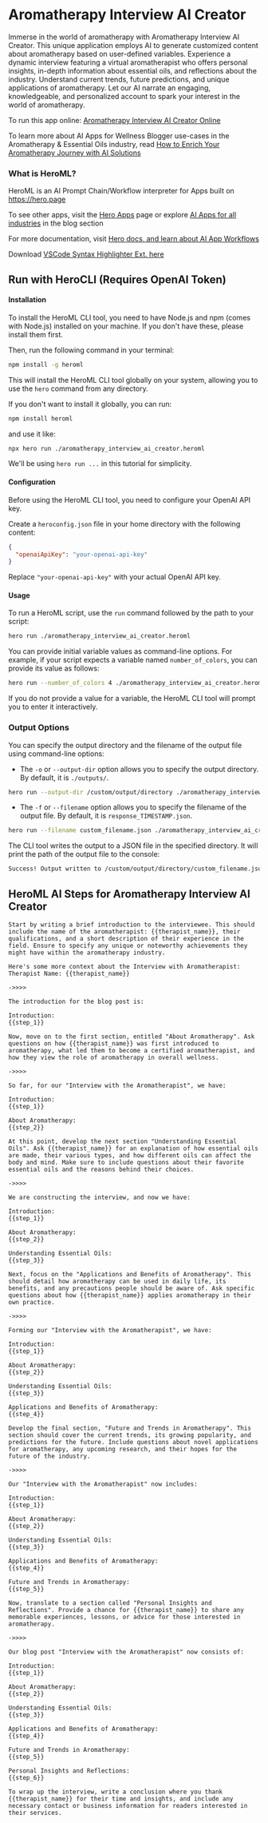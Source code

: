 # Aromatherapy Interview AI Creator

Immerse in the world of aromatherapy with Aromatherapy Interview AI Creator. This unique application employs AI to generate customized content about aromatherapy based on user-defined variables. Experience a dynamic interview featuring a virtual aromatherapist who offers personal insights, in-depth information about essential oils, and reflections about the industry. Understand current trends, future predictions, and unique applications of aromatherapy. Let our AI narrate an engaging, knowledgeable, and personalized account to spark your interest in the world of aromatherapy.

To run this app online: [Aromatherapy Interview AI Creator Online](https://hero.page/app/aromatherapy-interview-ai-creator-ai-generated-aromatherapist-insights/XVSYDb5UGnOvEu27MF5G)

To learn more about AI Apps for Wellness Blogger use-cases in the Aromatherapy & Essential Oils industry, read [How to Enrich Your Aromatherapy Journey with AI Solutions](https://hero.page/blog/ai/aromatherapy-and-essential-oils/how-to-enrich-your-aromatherapy-journey-with-ai-solutions/170730)

### What is HeroML?
HeroML is an AI Prompt Chain/Workflow interpreter for Apps built on https://hero.page 

To see other apps, visit the [Hero Apps](https://hero.page/apps) page or explore [AI Apps for all industries](https://hero.page/blog) in the blog section

For more documentation, visit [Hero docs, and learn about AI App Workflows](https://hero.page/tutorials/introduction-to-heroml)

Download [VSCode Syntax Highlighter Ext. here](https://marketplace.visualstudio.com/items?itemName=hero-page.heroml)

## Run with HeroCLI (Requires OpenAI Token)

#### Installation

To install the HeroML CLI tool, you need to have Node.js and npm (comes with Node.js) installed on your machine. If you don't have these, please install them first. 

Then, run the following command in your terminal:

```bash
npm install -g heroml
```

This will install the HeroML CLI tool globally on your system, allowing you to use the `hero` command from any directory.

If you don't want to install it globally, you can run:

```bash
npm install heroml
```

and use it like:

```bash
npx hero run ./aromatherapy_interview_ai_creator.heroml
```

We'll be using `hero run ...` in this tutorial for simplicity.

#### Configuration

Before using the HeroML CLI tool, you need to configure your OpenAI API key. 

Create a `heroconfig.json` file in your home directory with the following content:

```json
{
  "openaiApiKey": "your-openai-api-key"
}
```

Replace `"your-openai-api-key"` with your actual OpenAI API key.

#### Usage

To run a HeroML script, use the `run` command followed by the path to your script:

```bash
hero run ./aromatherapy_interview_ai_creator.heroml
```

You can provide initial variable values as command-line options. For example, if your script expects a variable named `number_of_colors`, you can provide its value as follows:

```bash
hero run --number_of_colors 4 ./aromatherapy_interview_ai_creator.heroml
```

If you do not provide a value for a variable, the HeroML CLI tool will prompt you to enter it interactively.

### Output Options

You can specify the output directory and the filename of the output file using command-line options:

- The `-o` or `--output-dir` option allows you to specify the output directory. By default, it is `./outputs/`.

```bash
hero run --output-dir /custom/output/directory ./aromatherapy_interview_ai_creator.heroml
```

- The `-f` or `--filename` option allows you to specify the filename of the output file. By default, it is `response_TIMESTAMP.json`.

```bash
hero run --filename custom_filename.json ./aromatherapy_interview_ai_creator.heroml
```

The CLI tool writes the output to a JSON file in the specified directory. It will print the path of the output file to the console:

```bash
Success! Output written to /custom/output/directory/custom_filename.json
```


## HeroML AI Steps for Aromatherapy Interview AI Creator
```
Start by writing a brief introduction to the interviewee. This should include the name of the aromatherapist: {{therapist_name}}, their qualifications, and a short description of their experience in the field. Ensure to specify any unique or noteworthy achievements they might have within the aromatherapy industry.

Here's some more context about the Interview with Aromatherapist:
Therapist Name: {{therapist_name}}

->>>>

The introduction for the blog post is:

Introduction:
{{step_1}}

Now, move on to the first section, entitled "About Aromatherapy". Ask questions on how {{therapist_name}} was first introduced to aromatherapy, what led them to become a certified aromatherapist, and how they view the role of aromatherapy in overall wellness.

->>>>

So far, for our "Interview with the Aromatherapist", we have:

Introduction:
{{step_1}}

About Aromatherapy:
{{step_2}}

At this point, develop the next section "Understanding Essential Oils". Ask {{therapist_name}} for an explanation of how essential oils are made, their various types, and how different oils can affect the body and mind. Make sure to include questions about their favorite essential oils and the reasons behind their choices.

->>>>

We are constructing the interview, and now we have:

Introduction:
{{step_1}}

About Aromatherapy:
{{step_2}}

Understanding Essential Oils:
{{step_3}}

Next, focus on the "Applications and Benefits of Aromatherapy". This should detail how aromatherapy can be used in daily life, its benefits, and any precautions people should be aware of. Ask specific questions about how {{therapist_name}} applies aromatherapy in their own practice.

->>>>

Forming our "Interview with the Aromatherapist", we have:

Introduction:
{{step_1}}

About Aromatherapy:
{{step_2}}

Understanding Essential Oils:
{{step_3}}

Applications and Benefits of Aromatherapy:
{{step_4}}

Develop the final section, "Future and Trends in Aromatherapy". This section should cover the current trends, its growing popularity, and predictions for the future. Include questions about novel applications for aromatherapy, any upcoming research, and their hopes for the future of the industry.

->>>>

Our "Interview with the Aromatherapist" now includes:

Introduction:
{{step_1}}

About Aromatherapy:
{{step_2}}

Understanding Essential Oils:
{{step_3}}

Applications and Benefits of Aromatherapy:
{{step_4}}

Future and Trends in Aromatherapy:
{{step_5}}

Now, translate to a section called "Personal Insights and Reflections". Provide a chance for {{therapist_name}} to share any memorable experiences, lessons, or advice for those interested in aromatherapy.

->>>>

Our blog post "Interview with the Aromatherapist" now consists of:

Introduction:
{{step_1}}

About Aromatherapy:
{{step_2}}

Understanding Essential Oils:
{{step_3}}

Applications and Benefits of Aromatherapy:
{{step_4}}

Future and Trends in Aromatherapy:
{{step_5}}

Personal Insights and Reflections:
{{step_6}}

To wrap up the interview, write a conclusion where you thank {{therapist_name}} for their time and insights, and include any necessary contact or business information for readers interested in their services.


```

